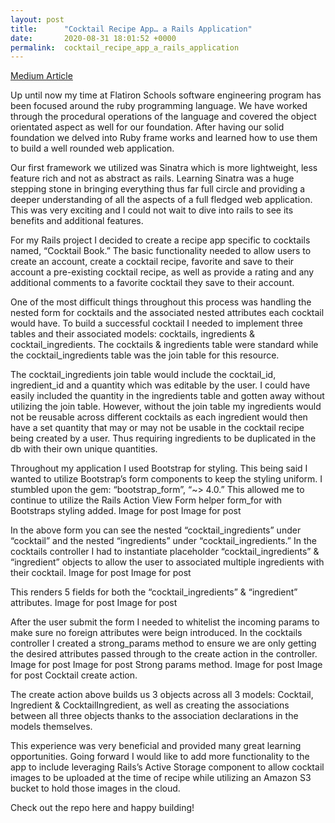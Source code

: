```yaml
---
layout: post
title:      "Cocktail Recipe App… a Rails Application"
date:       2020-08-31 18:01:52 +0000
permalink:  cocktail_recipe_app_a_rails_application
---
```



[Medium Article ](https://medium.com/@jefftswisher/cocktail-book-a-rails-app-9ee17bb483a2)

Up until now my time at Flatiron Schools software engineering program has been focused around the ruby programming language. We have worked through the procedural operations of the language and covered the object orientated aspect as well for our foundation. After having our solid foundation we delved into Ruby frame works and learned how to use them to build a well rounded web application.

Our first framework we utilized was Sinatra which is more lightweight, less feature rich and not as abstract as rails. Learning Sinatra was a huge stepping stone in bringing everything thus far full circle and providing a deeper understanding of all the aspects of a full fledged web application. This was very exciting and I could not wait to dive into rails to see its benefits and additional features.

For my Rails project I decided to create a recipe app specific to cocktails named, “Cocktail Book.” The basic functionality needed to allow users to create an account, create a cocktail recipe, favorite and save to their account a pre-existing cocktail recipe, as well as provide a rating and any additional comments to a favorite cocktail they save to their account.

One of the most difficult things throughout this process was handling the nested form for cocktails and the associated nested attributes each cocktail would have. To build a successful cocktail I needed to implement three tables and their associated models: cocktails, ingredients & cocktail_ingredients. The cocktails & ingredients table were standard while the cocktail_ingredients table was the join table for this resource.

The cocktail_ingredients join table would include the cocktail_id, ingredient_id and a quantity which was editable by the user. I could have easily included the quantity in the ingredients table and gotten away without utilizing the join table. However, without the join table my ingredients would not be reusable across different cocktails as each ingredient would then have a set quantity that may or may not be usable in the cocktail recipe being created by a user. Thus requiring ingredients to be duplicated in the db with their own unique quantities.

Throughout my application I used Bootstrap for styling. This being said I wanted to utilize Bootstrap’s form components to keep the styling uniform. I stumbled upon the gem: “bootstrap_form”, “~> 4.0.” This allowed me to continue to utilize the Rails Action View Form helper form_for with Bootstraps styling added.
Image for post
Image for post

In the above form you can see the nested “cocktail_ingredients” under “cocktail” and the nested “ingredients” under “cocktail_ingredients.” In the cocktails controller I had to instantiate placeholder “cocktail_ingredients” & “ingredient” objects to allow the user to associated multiple ingredients with their cocktail.
Image for post
Image for post

This renders 5 fields for both the “cocktail_ingredients” & “ingredient” attributes.
Image for post
Image for post

After the user submit the form I needed to whitelist the incoming params to make sure no foreign attributes were beign introduced. In the cocktails controller I created a strong_params method to ensure we are only getting the desired attributes passed through to the create action in the controller.
Image for post
Image for post
Strong params method.
Image for post
Image for post
Cocktail create action.

The create action above builds us 3 objects across all 3 models: Cocktail, Ingredient & CocktailIngredient, as well as creating the associations between all three objects thanks to the association declarations in the models themselves.

This experience was very beneficial and provided many great learning opportunities. Going forward I would like to add more functionality to the app to include leveraging Rails’s Active Storage component to allow cocktail images to be uploaded at the time of recipe while utilizing an Amazon S3 bucket to hold those images in the cloud.

Check out the repo here and happy building!
